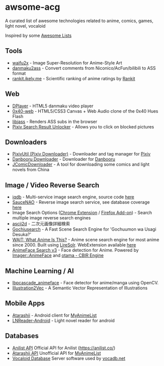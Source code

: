 # awsome-acg
A curated list of awesome technologies related to anime, comics, games, light novel, vocaloid

Inspired by some [Awesome Lists](https://github.com/sindresorhus/awesome)

## Tools
 * [waifu2x](https://github.com/nagadomi/waifu2x) - Image Super-Resolution for Anime-Style Art
 * [danmaku2ass](https://github.com/m13253/danmaku2ass) - Convert comments from Niconico/AcFun/bilibili to ASS format
 * [rankit.ikely.me](http://rankit.ikely.me/) - Scientific ranking of anime ratings by [Rankit](https://github.com/wattlebird/ranking)

## Web
 * [DPlayer](https://github.com/DIYgod/DPlayer) - HTML5 danmaku video player
 * [0x40-web](https://github.com/mon/0x40-web) - HTML5/CSS3 Canvas + Web Audio clone of the 0x40 Hues Flash
 * [libjass](https://github.com/Arnavion/libjass) - Renders ASS subs in the browser
 * [Pixiv Search Result Unlocker](https://github.com/soruly/Pixiv-Search-Result-Unlocker) - Allows you to click on blocked pictures

## Downloaders
 * [PixivUtil (Pixiv Downloader)](https://github.com/Nandaka/PixivUtil2) - Downloader and tag manager for [Pixiv](http://www.pixiv.net/)
 * [Danbooru Downloader](https://github.com/Nandaka/DanbooruDownloader) - Downloader for [Danbooru](https://danbooru.donmai.us/)
 * [JComicDownloader](https://github.com/abc9070410/JComicDownloader) - A tool for downloading some comics and light novels from China

## Image / Video Reverse Search
 * [iqdb](https://iqdb.org/) - Multi-service image search engine, source code [here](https://iqdb.org/code/)
 * [SauceNAO](https://saucenao.com/) - Reverse image search service, see database coverage [here](https://saucenao.com/status.html)
 * Image Search Options ([Chrome Extension](https://chrome.google.com/webstore/detail/image-search-options/kljmejbpilkadikecejccebmccagifhl) / [Firefox Add-on](https://addons.mozilla.org/en-US/firefox/addon/image-search-options/)) - Search multiple image reverse search engines
 * [ascii2d](http://www.ascii2d.net/) - 二次元画像詳細検索
 * [Gochiusearch](https://github.com/ksasao/Gochiusearch) - A Fast Scene Search Engine for 'Gochuumon wa Usagi Desuka?'
 * [WAIT: What Anime Is This?](https://github.com/soruly/whatanime.ga) - Anime scene search engine for most anime since 2000. Built using [LireSolr](https://bitbucket.org/dermotte/liresolr). WebExtension available [here](https://github.com/soruly/whatanime.ga-WebExtension)
 * [AnimeFace Search v3](http://animeface3.libotama.so/) - Face detection for Anime. Powered by [Imager::AnimeFace](http://anime.udp.jp/imager-animeface.html) and [otama - CBIR Engine](https://github.com/nagadomi/otama)

## Machine Learning / AI
 * [lbpcascade_animeface](https://github.com/nagadomi/lbpcascade_animeface) - Face detector for anime/manga using OpenCV.
 * [Illustration2Vec](http://illustration2vec.net/) - A Semantic Vector Representation of Illustrations

## Mobile Apps
 * [Atarashii](https://github.com/AnimeNeko/Atarashii) - Android client for [MyAnimeList](http://myanimelist.net/)
 * [LNReader-Android](https://github.com/calvinaquino/LNReader-Android) - Light novel reader for android

## Databases
 * [Anilist API](https://github.com/joshstar/AniList-API-Docs) Official API for Anilist (https://anilist.co/)
 * [Atarashii API](https://bitbucket.org/ratan12/atarashii-api) Unofficial API for [MyAnimeList](http://myanimelist.net/)
 * [Vocaloid Database](https://github.com/VocaDB/vocadb) Server software used by [vocadb.net](http://vocadb.net/)
